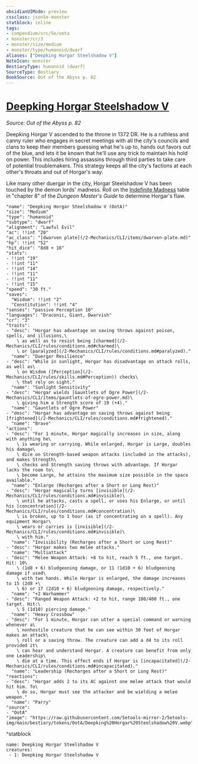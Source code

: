 ```yaml
---
obsidianUIMode: preview
cssclass: json5e-monster
statblock: inline
tags:
- compendium/src/5e/oota
- monster/cr/3
- monster/size/medium
- monster/type/humanoid/dwarf
aliases: ["Deepking Horgar Steelshadow V"]
NoteIcon: monster
BestiaryType: humanoid (dwarf)
SourceType: Bestiary
BookSource: Out of the Abyss p. 82
---
```

# [Deepking Horgar Steelshadow V](2-Mechanics\CLI\bestiary\npc/deepking-horgar-steelshadow-v-oota.md)
*Source: Out of the Abyss p. 82*  

Deepking Horgar V ascended to the throne in 1372 DR. He is a ruthless and canny ruler who engages in secret meetings with all the city's councils and clans to keep their members guessing what he's up to, hands out favors out of the blue, and lets it be known that he'll use any trick to maintain his hold on power. This includes hiring assassins through third parties to take care of potential troublemakers. This strategy keeps all the city's factions at each other's throats and out of Horgar's way.

Like many other duergar in the city, Horgar Steelshadow V has been touched by the demon lords' madness. Roll on the [Indefinite Madness](/2-Mechanics/CLI/tables/indefinite-madness.md) table in "chapter 8" of the *Dungeon Master's Guide* to determine Horgar's flaw.

```statblock
"name": "Deepking Horgar Steelshadow V (OotA)"
"size": "Medium"
"type": "humanoid"
"subtype": "dwarf"
"alignment": "Lawful Evil"
"ac": !!int "20"
"ac_class": "[dwarven plate](/2-Mechanics/CLI/items/dwarven-plate.md)"
"hp": !!int "52"
"hit_dice": "8d8 + 16"
"stats":
- !!int "19"
- !!int "11"
- !!int "14"
- !!int "11"
- !!int "11"
- !!int "15"
"speed": "30 ft."
"saves":
  "Wisdom": !!int "2"
  "Constitution": !!int "4"
"senses": "passive Perception 10"
"languages": "Draconic, Giant, Dwarvish"
"cr": "3"
"traits":
- "desc": "Horgar has advantage on saving throws against poison, spells, and illusions,\
    \ as well as to resist being [charmed](/2-Mechanics/CLI/rules/conditions.md#charmed)\
    \ or [paralyzed](/2-Mechanics/CLI/rules/conditions.md#paralyzed)."
  "name": "Duergar Resilience"
- "desc": "While in sunlight, Horgar has disadvantage on attack rolls, as well as\
    \ on Wisdom ([Perception](/2-Mechanics/CLI/rules/skills.md#Perception)) checks\
    \ that rely on sight."
  "name": "Sunlight Sensitivity"
- "desc": "Horgar wields [Gauntlets of Ogre Power](/2-Mechanics/CLI/items/gauntlets-of-ogre-power.md)\
    \ giving him a Strength score of 19 (+4)."
  "name": "Gauntlets of Ogre Power"
- "desc": "Horgar has advantage on saving throws against being [frightened](/2-Mechanics/CLI/rules/conditions.md#frightened)."
  "name": "Brave"
"actions":
- "desc": "For 1 minute, Horgar magically increases in size, along with anything he\
    \ is wearing or carrying. While enlarged, Horgar is Large, doubles his damage\
    \ dice on Strength-based weapon attacks (included in the attacks), and makes Strength\
    \ checks and Strength saving throws with advantage. If Horgar lacks the room to\
    \ become Large, he attains the maximum size possible in the space available."
  "name": "Enlarge (Recharges after a Short or Long Rest)"
- "desc": "Horgar magically turns [invisible](/2-Mechanics/CLI/rules/conditions.md#invisible)\
    \ until he attacks, casts a spell, or uses his Enlarge, or until his [concentration](/2-Mechanics/CLI/rules/conditions.md#concentration)\
    \ is broken, up to 1 hour (as if concentrating on a spell). Any equipment Horgar\
    \ wears or carries is [invisible](/2-Mechanics/CLI/rules/conditions.md#invisible)\
    \ with him."
  "name": "Invisibility (Recharges after a Short or Long Rest)"
- "desc": "Horgar makes two melee attacks."
  "name": "Multiattack"
- "desc": "Melee Weapon Attack: +8 to hit, reach 5 ft., one target. Hit: 10\
    \ (1d8 + 6) bludgeoning damage, or 11 (1d10 + 6) bludgeoning damage if used\
    \ with two hands. While Horgar is enlarged, the damage increases to 15 (2d8 +\
    \ 6) or 17 (2d10 + 6) bludgeoning damage, respectively."
  "name": "+2 Warhammer"
- "desc": "Ranged Weapon Attack: +2 to hit, range 100/400 ft., one target. Hit:\
    \ 5 (1d10) piercing damage."
  "name": "Heavy Crossbow"
- "desc": "For 1 minute, Horgar can utter a special command or warning whenever a\
    \ nonhostile creature that he can see within 30 feet of Horgar makes an attack\
    \ roll or a saving throw. The creature can add a d4 to its roll provided it\
    \ can hear and understand Horgar. A creature can benefit from only one Leadership\
    \ die at a time. This effect ends if Horgar is [incapacitated](/2-Mechanics/CLI/rules/conditions.md#incapacitated)."
  "name": "Leadership (Recharges after a Short or Long Rest)"
"reactions":
- "desc": "Horgar adds 2 to its AC against one melee attack that would hit him. To\
    \ do so, Horgar must see the attacker and be wielding a melee weapon."
  "name": "Parry"
"source":
- "OotA"
"image": "https://raw.githubusercontent.com/5etools-mirror-2/5etools-img/main/bestiary/tokens/OotA/Deepking%20Horgar%20Steelshadow%20V.webp"
```
^statblock

```encounter-table
name: Deepking Horgar Steelshadow V
creatures:
 - 1: Deepking Horgar Steelshadow V
```